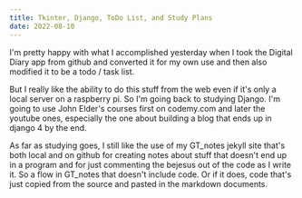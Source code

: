 ```yaml
---
title: Tkinter, Django, ToDo List, and Study Plans
date: 2022-08-10
---
```


I'm pretty happy with what I accomplished yesterday when I took the Digital Diary
app from github and converted it for my own use and then also modified it to be a
todo / task list.

But I really like the ability to do this stuff from the web even if it's only a local
server on a raspberry pi. So I'm going back to studying Django. I'm going to use
John Elder's courses first on codemy.com and later the youtube ones, especially
the one about building a blog that ends up in django 4 by the end.

As far as studying goes, I still like the use of my GT_notes jekyll site that's both
local and on github for creating notes about stuff that doesn't end up in a program
and for just commenting the bejesus out of the code as I write it. So a flow in GT_notes
that doesn't include code. Or if it does, code that's just copied from the source and
pasted in the markdown documents. 
